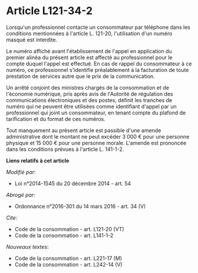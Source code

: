 # Article L121-34-2

Lorsqu'un professionnel contacte un consommateur par téléphone dans les conditions mentionnées à l'article L. 121-20,
l'utilisation d'un numéro masqué est interdite. 

Le numéro affiché avant l'établissement de l'appel en application du premier alinéa du présent article est affecté au
professionnel pour le compte duquel l'appel est effectué. En cas de rappel du consommateur à ce numéro, ce professionnel
s'identifie préalablement à la facturation de toute prestation de services autre que le prix de la communication. 

Un arrêté conjoint des ministres chargés de la consommation et de l'économie numérique, pris après avis de l'Autorité de
régulation des communications électroniques et des postes, définit les tranches de numéro qui ne peuvent être utilisées comme
identifiant d'appel par un professionnel qui joint un consommateur, en tenant compte du plafond de tarification et du format
de ces numéros. 

Tout manquement au présent article est passible d'une amende administrative dont le montant ne peut excéder 3 000 € pour une
personne physique et 15 000 € pour une personne morale. L'amende est prononcée dans les conditions prévues à l'article L.
141-1-2.

**Liens relatifs à cet article**

_Modifié par_:

  - Loi n°2014-1545 du 20 décembre 2014 - art. 54

_Abrogé par_:

  - Ordonnance n°2016-301 du 14 mars 2016 - art. 34 (V)

_Cite_:

  - Code de la consommation - art. L121-20 (VT)
  - Code de la consommation - art. L141-1-2

_Nouveaux textes_:

  - Code de la consommation - art. L221-17 (M)
  - Code de la consommation - art. L242-14 (V)
